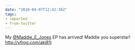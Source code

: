 ```yaml
---
date: "2010-04-07T12:42:36Z"
tags:
- imported
- from-twitter
---
```

My [@Maddie_E_Jones](https://twitter.com/Maddie_E_Jones) EP has arrived\! Maddie you superstar\!  http://yfrog.com/akj81j
